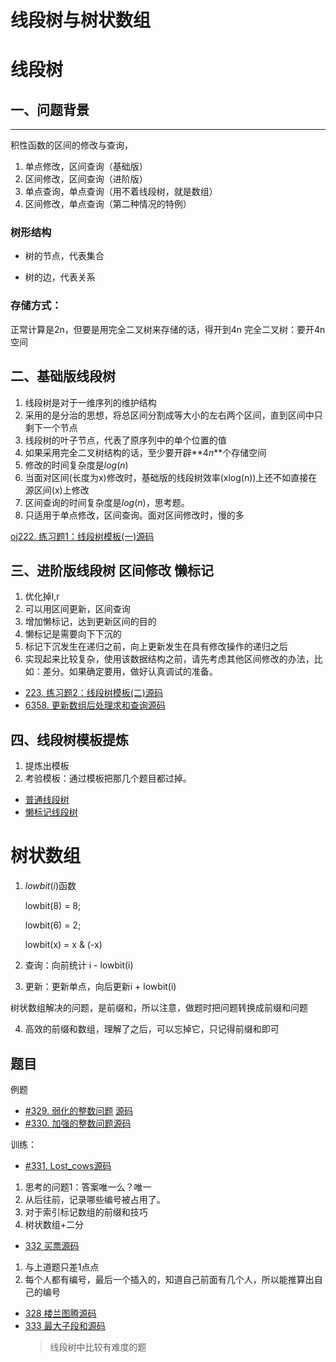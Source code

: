 # 线段树与树状数组

# 线段树

## 一、问题背景
---
积性函数的区间的修改与查询，

1. 单点修改，区间查询（基础版）
2. 区间修改，区间查询（进阶版）
3. 单点查询，单点查询（用不着线段树，就是数组）
4. 区间修改，单点查询（第二种情况的特例）

### 树形结构
* 树的节点，代表集合

* 树的边，代表关系

### 存储方式：
正常计算是2n，但要是用完全二叉树来存储的话，得开到4n
完全二叉树：要开4n空间



## 二、基础版线段树

1. 线段树是对于一维序列的维护结构
2. 采用的是分治的思想，将总区间分割成等大小的左右两个区间，直到区间中只剩下一个节点
3. 线段树的叶子节点，代表了原序列中的单个位置的值
4. 如果采用完全二叉树结构的话，至少要开辟**$4n$**个存储空间
5. 修改的时间复杂度是$log(n)$
6. 当面对区间(长度为x)修改时，基础版的线段树效率(xlog(n))上还不如直接在源区间(x)上修改
7. 区间查询的时间复杂度是$log(n)$，思考题。
8. 只适用于单点修改，区间查询。面对区间修改时，慢的多

[oj222. 练习题1：线段树模板(一)](https://oj.haizeix.com/problem/222)[源码](./data_structure/1.HZOJ222.cpp)



## 三、进阶版线段树 区间修改 懒标记 
1. 优化掉l,r
2. 可以用区间更新，区间查询
3. 增加懒标记，达到更新区间的目的
4. 懒标记是需要向下下沉的
5. 标记下沉发生在递归之前，向上更新发生在具有修改操作的递归之后
6. 实现起来比较复杂，使用该数据结构之前，请先考虑其他区间修改的办法，比如：差分。如果确定要用，做好认真调试的准备。

* [223. 练习题2：线段树模板(二)](https://oj.haizeix.com/problem/223)[源码](./data_structure/223.oj.cpp)
* [6358. 更新数组后处理求和查询](https://leetcode.cn/problems/handling-sum-queries-after-update/description/)[源码](./data_structure/leetcode.6358.cpp)

## 四、线段树模板提炼
1. 提炼出模板
2. 考验模板：通过模板把那几个题目都过掉。
* [普通线段树]()
* [懒标记线段树]()

# 树状数组

1. $lowbit(i)$函数

   lowbit(8) = 8;

   lowbit(6) = 2;

   lowbit(x) = x & (-x)
2. 查询：向前统计 i - lowbit(i)
3. 更新：更新单点，向后更新i + lowbit(i)

树状数组解决的问题，是前缀和，所以注意，做题时把问题转换成前缀和问题

4. 高效的前缀和数组，理解了之后，可以忘掉它，只记得前缀和即可


## 题目
例题

* [#329. 弱化的整数问题](https://oj.haizeix.com/problem/329) [源码](./data_structure/329.oj.cpp)
* [#330. 加强的整数问题](https://oj.haizeix.com/problem/330)[源码](./data_structure/330.oj.cpp)


训练：

* [#331. Lost_cows](https://oj.haizeix.com/problem/331)[源码](./data_structure/331.oj.cpp)
1. 思考的问题1：答案唯一么？唯一
2. 从后往前，记录哪些编号被占用了。
3. 对于索引标记数组的前缀和技巧
4. 树状数组+二分

* [332 买票](https://oj.haizeix.com/problem/332)[源码](./data_structure/332.oj.cpp)
1. 与上道题只差1点点
2. 每个人都有编号，最后一个插入的，知道自己前面有几个人，所以能推算出自己的编号
* [328 楼兰图腾](https://oj.haizeix.com/problem/328)[源码](./data_structure/2.HZOJ328-60.cpp)
* [333 最大子段和](https://oj.haizeix.com/problem/333)[源码](./data_structure/333_2.oj.cpp)
  > 线段树中比较有难度的题



